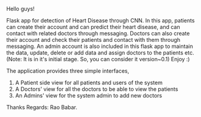 Hello guys!

Flask app for detection of Heart Disease through CNN. In this app, patients can create their account and can predict their heart disease, and can contact with related doctors through messaging. Doctors can also create their account and check their patients and contact with them through messaging. An admin account is also included in this flask app to maintain the data, update, delete or add data and assign doctors to the patients etc. (Note: It is in it's initial stage. So, you can consider it version~0.1) Enjoy :) 

The application provides three simple interfaces, 
1. A Patient side view for all patients and users of the system 
2. A Doctors' view for all the doctors to be able to view the patients 
3. An Admins' view for the system admin to add new doctors 

Thanks
Regards: Rao Babar.
